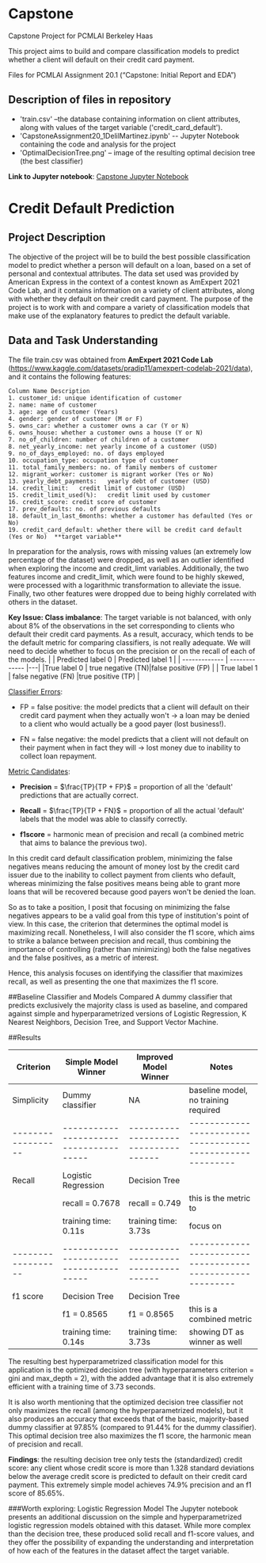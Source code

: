 # Capstone
Capstone Project for PCMLAI Berkeley Haas

This project aims to build and compare classification models to predict whether a client will default on their credit card payment.

Files for PCMLAI Assignment 20.1 (“Capstone: Initial Report and EDA”)

## Description of files in repository
* 'train.csv' –the database containing information on client attributes, along with values of the target variable ('credit_card_default').
* 'CapstoneAssignment20_1DelilMartinez.ipynb' -- Jupyter Notebook containing the code and analysis for the project
* 'OptimalDecisionTree.png' – image of the resulting optimal decision tree (the best classifier)


**Link to Jupyter notebook**: [Capstone Jupyter Notebook](https://github.com/delilx/Capstone/blob/main/CapstoneAssignment20_1_DelilMartinez.ipynb )

# Credit Default Prediction
## Project Description
The objective of the project will be to build the best possible classification model to predict whether a person will default on a loan, based on a set of personal and contextual attributes.
The data set used was provided by American Express in the context of a contest known as AmExpert 2021 Code Lab, and it contains information on a variety of client attributes, along with whether they default on their credit card payment.
The purpose of the project is to work with and compare a variety of classification models that make use of the explanatory features to predict the default variable.

## Data and Task Understanding 
The file train.csv was obtained from **AmExpert 2021 Code Lab** (https://www.kaggle.com/datasets/pradip11/amexpert-codelab-2021/data), and it contains the following features:

```
Column Name	Description
1. customer_id: unique identification of customer
2. name: name of customer
3. age:	age of customer (Years)
4. gender: gender of customer (M or F)
5. owns_car: whether a customer owns a car (Y or N)
6. owns_house: whether a customer owns a house (Y or N)
7. no_of_children: number of children of a customer
8. net_yearly_income: net yearly income of a customer (USD)
9. no_of_days_employed: no. of days employed
10. occupation_type: occupation type of customer
11. total_family_members: no. of family members of customer
12. migrant_worker: customer is migrant worker (Yes or No)
13. yearly_debt_payments:	yearly debt of customer (USD)
14. credit_limit:	credit limit of customer (USD)
15. credit_limit_used(%):	credit limit used by customer
16. credit_score: credit score of customer
17. prev_defaults: no. of previous defaults
18. default_in_last_6months: whether a customer has defaulted (Yes or No)
19. credit_card_default: whether there will be credit card default (Yes or No)  **target variable**
```

In preparation for the analysis, rows with missing values (an extremely low percentage of the dataset) were dropped, as well as an outlier identified when exploring the income and credit_limt variables. Additionally, the two features income and credit_limit, which were found to be highly skewed, were processed with a logarithmic transformation to alleviate the issue. Finally, two other features were dropped due to being highly correlated with others in the dataset.


**Key Issue: Class imbalance**: The target variable is not balanced, with only about 8\% of the observations in the set corresponding to clients who default their credit card payments. As a result, accuracy, which tends to be the default metric for comparing classifiers, is not really adequate. We will need to decide whether to focus on the precision or on the recall of each of the models. 
|      | Predicted label 0      | Predicted label 1 |
| ------------- | ------------- |---|
|True label 0 | true negative (TN)|false positive (FP) |
| True label 1 | false negative (FN) |true positive (TP) |

<u>Classifier Errors</u>:

* FP = false positive: the model predicts that a client will default on their credit card payment when they actually won't $\rightarrow$ a loan may be denied to a client who would actually be a good payer (lost business!).

* FN = false negative: the model predicts that a client will not default on their payment when in fact they will $\rightarrow$ lost money due to inability to collect loan repayment.

<u> Metric Candidates</u>:

* **Precision** = $\frac{TP}{TP + FP}$ = proportion of all the 'default' predictions that are actually correct.


* **Recall** = $\frac{TP}{TP + FN}$ = proportion of all the actual 'default' labels that the model was able to classify correctly.

* **f1score**  = harmonic mean of precision and recall (a combined metric that aims to balance the previous two).

In this credit card default classification problem, minimizing the false negatives means reducing the amount of money lost by the credit card issuer due to the inability to collect payment from clients who default, whereas minimizing the false positives means being able to grant more loans that will be recovered because good payers won't be denied the loan. 

So as to take a position, I posit that focusing on minimizing the false negatives appears to be a valid goal from this type of institution's point of view. In this case, the criterion that determines the optimal model is maximizing recall. Nonetheless, I will also consider the f1 score, which aims to strike a balance between precision and recall, thus combining the importance of controlling (rather than minimizing) both the false negatives and the false positives, as a metric of interest.


Hence, this analysis focuses on identifying the classifier that maximizes recall, as well as presenting the one that maximizes the f1 score.

##Baseline Classifier and Models Compared
A dummy classifier that predicts exclusively the majority class is used as baseline, and compared against simple and hyperparametrized versions of Logistic Regression, K Nearest Neighbors, Decision Tree, and Support Vector Machine.

##Results


|Criterion      |Simple Model Winner      |Improved Model Winner | Notes |
| ------------- | ------------- |---| ---|
|Simplicity| Dummy classifier|NA | baseline model, no training required|
| ------------------ | -------------------------------------- |------------------------------------| ---------------------------------------------------------|
|Recall |Logistic Regression |Decision Tree | |
| | recall = 0.7678 | recall = 0.749 | this is the metric to |
| | training time: 0.11s | training time: 3.73s |focus on |
| ------------------ | -------------------------------------- |------------------------------------| ---------------------------------------------------------|
|f1 score |Decision Tree |Decision Tree | |
| | f1 = 0.8565 | f1 = 0.8565 | this is a combined metric |
| | training time: 0.14s | training time: 3.73s |showing DT as winner as well |

The resulting best hyperparametrized classification model for this application is the optimized decision tree (with hyperparameters criterion = gini and max_depth = 2), with the added advantage that it is also extremely efficient with a training time of 3.73 seconds.

It is also worth mentioning that the optimized decision tree classifier not only maximizes the recall (among the hyperparametrized models), but it also produces an accuracy that exceeds that of the basic, majority-based dummy classifier at 97.85% (compared to 91.44% for the dummy classifier). This optimal decision tree also maximizes the f1 score, the harmonic mean of precision and recall.

**Findings**: the resulting decision tree only tests the (standardized) credit score: any client whose credit score is more than 1.328 standard deviations below the average credit score is predicted to default on their credit card payment.
This extremely simple model achieves 74.9\% precision and an f1 score of 85.65\%.

###Worth exploring: Logistic Regression Model
The Jupyter notebook presents an additional discussion on the simple and hyperparametrized logistic regression models obtained with this dataset. While more complex than the decision tree, these produced solid recall and f1-score values, and they offer the possibility of expanding the understanding and interpretation of how each of the features in the dataset affect the target variable.

